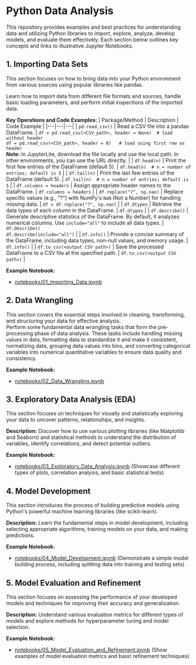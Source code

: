 # Python Data Analysis
This repository provides examples and best practices for understanding data and utilizing Python libraries to import, explore, analyze, develop models, and evaluate them effectively. Each section below outlines key concepts and links to illustrative Jupyter Notebooks.

## 1. Importing Data Sets

This section focuses on how to bring data into your Python environment from various sources using popular libraries like pandas.

Learn how to import data from different file formats and sources, handle basic loading parameters, and perform initial inspections of the imported data.

**Key Operations and Code Examples:**
| Package/Method | Description | Code Example |
|---|---|---|
| `pd.read_csv()` | Read a CSV file into a pandas DataFrame. | `df = pd.read_csv(<CSV_path>, header = None)  # load without header` <br> `df = pd.read_csv(<CSV_path>, header = 0)   # load using first row as header` <br> **Note:** In JupyterLite, download the file locally and use the local path. In other environments, you can use the URL directly. |
| `df.head(n)` | Print the first few entries of the DataFrame (default 5). | `df.head(n)  # n = number of entries; default is 5` |
| `df.tail(n)` | Print the last few entries of the DataFrame (default 5). | `df.tail(n)  # n = number of entries; default is 5` |
| `df.columns = headers` | Assign appropriate header names to the DataFrame. | `df.columns = headers` |
| `df.replace("?", np.nan)` | Replace specific values (e.g., "?") with NumPy's `NaN` (Not a Number) for handling missing data. | `df = df.replace("?", np.nan)` |
| `df.dtypes` | Retrieve the data types of each column in the DataFrame. | `df.dtypes` |
| `df.describe()` | Generate descriptive statistics of the DataFrame. By default, it analyzes numerical columns. Use `include="all"` to include all data types. | `df.describe()` <br> `df.describe(include="all")` |
| `df.info()` | Provide a concise summary of the DataFrame, including data types, non-null values, and memory usage. | `df.info()` |
| `df.to_csv(<output CSV path>)` | Save the processed DataFrame to a CSV file at the specified path. | `df.to_csv(<output CSV path>)` |

**Example Notebook:**

* [notebooks/01_Importing_Data.ipynb](notebooks/01_Importing_Data.ipynb)

## 2. Data Wrangling

This section covers the essential steps involved in cleaning, transforming, and structuring your data for effective analysis.<BR>
Perform some fundamental data wrangling tasks that form the pre-processing phase of data analysis. These tasks include handling missing values in data, formatting data to standardize it and make it consistent, normalizing data, grouping data values into bins, and converting categorical variables into numerical quantitative variables to ensure data quality and consistency.

**Example Notebook:**

* [notebooks/02_Data_Wrangling.ipynb](notebooks/02_Data_Wrangling.ipynb) 

## 3. Exploratory Data Analysis (EDA)

This section focuses on techniques for visually and statistically exploring your data to uncover patterns, relationships, and insights.

**Description:** Discover how to use various plotting libraries (like Matplotlib and Seaborn) and statistical methods to understand the distribution of variables, identify correlations, and detect potential outliers.

**Example Notebook:**

* [notebooks/03_Exploratory_Data_Analysis.ipynb](notebooks/03_Exploratory_Data_Analysis.ipynb) (Showcase different types of plots, correlation analysis, and basic statistical tests)

## 4. Model Development

This section introduces the process of building predictive models using Python's powerful machine learning libraries (like scikit-learn).

**Description:** Learn the fundamental steps in model development, including selecting appropriate algorithms, training models on your data, and making predictions.

**Example Notebook:**

* [notebooks/04_Model_Development.ipynb](notebooks/04_Model_Development.ipynb) (Demonstrate a simple model building process, including splitting data into training and testing sets)

## 5. Model Evaluation and Refinement

This section focuses on assessing the performance of your developed models and techniques for improving their accuracy and generalization.

**Description:** Understand various evaluation metrics for different types of models and explore methods for hyperparameter tuning and model selection.

**Example Notebook:**

* [notebooks/05_Model_Evaluation_and_Refinement.ipynb](notebooks/05_Model_Evaluation_and_Refinement.ipynb) (Show examples of model evaluation metrics and basic refinement techniques)
